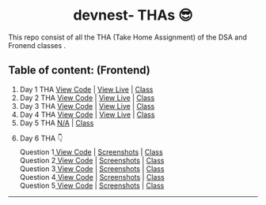 <h1 style="text-align:center;">devnest- THAs 😎</h1>

This repo consist of all the THA (Take Home Assignment) of the  DSA and Fronend classes .

## Table of content: (Frontend)


1. Day 1 THA [View Code](https://github.com/devsurajrai/devnest/blob/main/Frontend/Day-1/index.html) | [View Live](https://day-1.netlify.app) | [Class](https://www.youtube.com/watch?v=KnZa_Ri_B18&list=PLqcJACtjWm_Xx_l75dfg4MGAhIrpCnxFV)
2. Day 2 THA [View Code](https://github.com/devsurajrai/devnest/blob/main/Frontend/Day-2/day-2/index.html) | [View Live](https://css-basic-styling.netlify.app) | [Class](https://www.youtube.com/watch?v=porf5cZwExI&list=PLqcJACtjWm_Xx_l75dfg4MGAhIrpCnxFV&index=2)
3. Day 3 THA [View Code](https://github.com/devsurajrai/devnest/blob/main/Frontend/Day-3/day-3/index.html) | [View Live](https://remume-template.netlify.app) | [Class](https://www.youtube.com/watch?v=EmXf7YcFmhs&list=PLqcJACtjWm_Xx_l75dfg4MGAhIrpCnxFV&index=4)
4. Day 4 THA [View Code](https://github.com/devsurajrai/devnest/blob/main/Frontend/Day-3/day-4/index.html) | [View Live](https://clock-day-4.netlify.app) | [Class](https://www.youtube.com/watch?v=Tl2yie4qDLQ&list=PLqcJACtjWm_Xx_l75dfg4MGAhIrpCnxFV&index=5)
5. Day 5 THA [N/A]() | [Class](https://www.youtube.com/watch?v=Yxj54m8dGNg&list=PLqcJACtjWm_Xx_l75dfg4MGAhIrpCnxFV&index=6)
6. <p style="line-height:10px">Day 6 THA 👇 </p>
            
  <ul style="list-style-type:none;">
  <li>Question 1<a href="https://github.com/devsurajrai/devnest/blob/main/Frontend/Day-6/Q1/Q.1_is_array.mjs" > View Code</a><span> | </span> <a href="https://github.com/devsurajrai/devnest/tree/main/Frontend/Day-6/Q1">Screenshots</a><span> | </span><a href="https://www.youtube.com/watch?v=Yxj54m8dGNg&list=PLqcJACtjWm_Xx_l75dfg4MGAhIrpCnxFV&index=7">Class</a></li> 
  <li>Question 2<a href="https://github.com/devsurajrai/devnest/blob/main/Frontend/Day-6/Q2/Q.2_array_clone.mjs" > View Code</a><span> | </span> <a href="https://github.com/devsurajrai/devnest/blob/main/Frontend/Day-6/Q2/Screen%20Shot%201943-04-22%20at%202.52.01%20PM.png">Screenshots</a><span> | </span><a href="https://www.youtube.com/watch?v=Yxj54m8dGNg&list=PLqcJACtjWm_Xx_l75dfg4MGAhIrpCnxFV&index=7">Class</a></li> 
  <li>Question 3<a href="https://github.com/devsurajrai/devnest/blob/main/Frontend/Day-6/Q3/Q.3_first_n_elements.mjs" > View Code</a><span> | </span> <a href="https://github.com/devsurajrai/devnest/blob/main/Frontend/Day-6/Q3/Screen%20Shot%201943-04-22%20at%202.51.27%20PM.png">Screenshots</a><span> | </span><a href="https://www.youtube.com/watch?v=Yxj54m8dGNg&list=PLqcJACtjWm_Xx_l75dfg4MGAhIrpCnxFV&index=7">Class</a></li> 
  <li>Question 4<a href="https://github.com/devsurajrai/devnest/blob/main/Frontend/Day-6/Q4/Q.4_string-concatination.mjs" > View Code</a><span> | </span> <a href="https://github.com/devsurajrai/devnest/blob/main/Frontend/Day-6/Q4/Screen%20Shot%201943-04-22%20at%202.49.59%20PM.png">Screenshots</a><span> | </span><a href="https://www.youtube.com/watch?v=Yxj54m8dGNg&list=PLqcJACtjWm_Xx_l75dfg4MGAhIrpCnxFV&index=7">Class</a></li> 
  <li>Question 5<a href="https://github.com/devsurajrai/devnest/blob/main/Frontend/Day-6/Q5/Q.5_most-frequent.mjs" > View Code</a><span> | </span> <a href="https://github.com/devsurajrai/devnest/blob/main/Frontend/Day-6/Q5/Screen%20Shot%201943-04-22%20at%202.37.15%20PM.png">Screenshots</a><span> | </span><a href="https://www.youtube.com/watch?v=Yxj54m8dGNg&list=PLqcJACtjWm_Xx_l75dfg4MGAhIrpCnxFV&index=7">Class</a></li> 
  
  </ul>
   
****